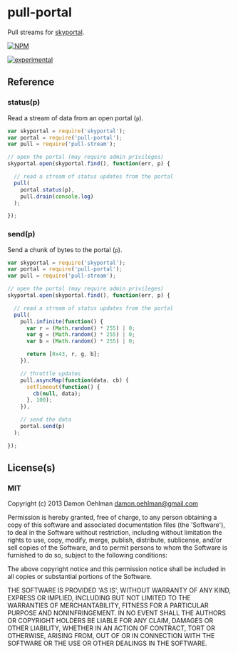 # pull-portal

Pull streams for [skyportal](https://github.com/DamonOehlman/skyportal).


[![NPM](https://nodei.co/npm/pull-portal.png)](https://nodei.co/npm/pull-portal/)

[![experimental](http://hughsk.github.io/stability-badges/dist/experimental.svg)](http://github.com/hughsk/stability-badges)

## Reference

### status(p)

Read a stream of data from an open portal (`p`).

```js
var skyportal = require('skyportal');
var portal = require('pull-portal');
var pull = require('pull-stream');

// open the portal (may require admin privileges)
skyportal.open(skyportal.find(), function(err, p) {

  // read a stream of status updates from the portal
  pull(
    portal.status(p),
    pull.drain(console.log)
  );

});


```

### send(p)

Send a chunk of bytes to the portal (`p`).

```js
var skyportal = require('skyportal');
var portal = require('pull-portal');
var pull = require('pull-stream');

// open the portal (may require admin privileges)
skyportal.open(skyportal.find(), function(err, p) {

  // read a stream of status updates from the portal
  pull(
    pull.infinite(function() {
      var r = (Math.random() * 255) | 0;
      var g = (Math.random() * 255) | 0;
      var b = (Math.random() * 255) | 0;

      return [0x43, r, g, b];
    }),

    // throttle updates
    pull.asyncMap(function(data, cb) {
      setTimeout(function() {
        cb(null, data);
      }, 100);
    }),

    // send the data
    portal.send(p)
  );

});


```

## License(s)

### MIT

Copyright (c) 2013 Damon Oehlman <damon.oehlman@gmail.com>

Permission is hereby granted, free of charge, to any person obtaining
a copy of this software and associated documentation files (the
'Software'), to deal in the Software without restriction, including
without limitation the rights to use, copy, modify, merge, publish,
distribute, sublicense, and/or sell copies of the Software, and to
permit persons to whom the Software is furnished to do so, subject to
the following conditions:

The above copyright notice and this permission notice shall be
included in all copies or substantial portions of the Software.

THE SOFTWARE IS PROVIDED 'AS IS', WITHOUT WARRANTY OF ANY KIND,
EXPRESS OR IMPLIED, INCLUDING BUT NOT LIMITED TO THE WARRANTIES OF
MERCHANTABILITY, FITNESS FOR A PARTICULAR PURPOSE AND NONINFRINGEMENT.
IN NO EVENT SHALL THE AUTHORS OR COPYRIGHT HOLDERS BE LIABLE FOR ANY
CLAIM, DAMAGES OR OTHER LIABILITY, WHETHER IN AN ACTION OF CONTRACT,
TORT OR OTHERWISE, ARISING FROM, OUT OF OR IN CONNECTION WITH THE
SOFTWARE OR THE USE OR OTHER DEALINGS IN THE SOFTWARE.
